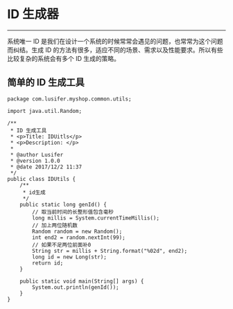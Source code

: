 # ID 生成器

---

系统唯一 ID 是我们在设计一个系统的时候常常会遇见的问题，也常常为这个问题而纠结。生成 ID 的方法有很多，适应不同的场景、需求以及性能要求。所以有些比较复杂的系统会有多个 ID 生成的策略。

## 简单的 ID 生成工具

```
package com.lusifer.myshop.common.utils;

import java.util.Random;

/**
 * ID 生成工具
 * <p>Title: IDUitls</p>
 * <p>Description: </p>
 *
 * @author Lusifer
 * @version 1.0.0
 * @date 2017/12/2 11:37
 */
public class IDUtils {
    /**
     * id生成
     */
    public static long genId() {
        // 取当前时间的长整形值包含毫秒
        long millis = System.currentTimeMillis();
        // 加上两位随机数
        Random random = new Random();
        int end2 = random.nextInt(99);
        // 如果不足两位前面补0
        String str = millis + String.format("%02d", end2);
        long id = new Long(str);
        return id;
    }

    public static void main(String[] args) {
        System.out.println(genId());
    }
}
```